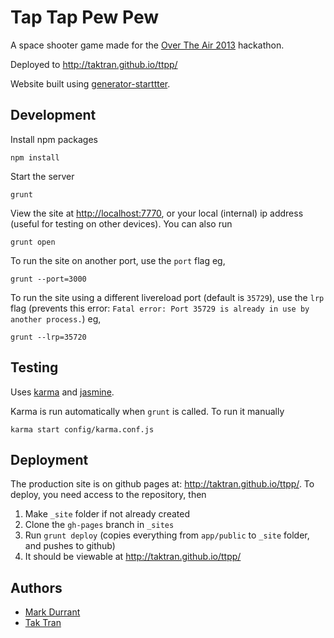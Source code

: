 # Tap Tap Pew Pew

A space shooter game made for the [Over The Air 2013](http://overtheair.org/) hackathon.

Deployed to http://taktran.github.io/ttpp/

Website built using [generator-starttter](https://github.com/taktran/generator-starttter).

## Development

Install npm packages

    npm install

Start the server

    grunt

View the site at [http://localhost:7770](http://localhost:7770), or your local (internal) ip address (useful for testing on other devices). You can also run

    grunt open

To run the site on another port, use the `port` flag eg,

    grunt --port=3000

To run the site using a different livereload port (default is `35729`), use the `lrp` flag (prevents this error: `Fatal error: Port 35729 is already in use by another process.`) eg,

    grunt --lrp=35720

## Testing

Uses [karma](http://karma-runner.github.io/) and [jasmine](http://jasmine.github.io/).

Karma is run automatically when `grunt` is called. To run it manually

    karma start config/karma.conf.js

## Deployment

The production site is on github pages at: http://taktran.github.io/ttpp/. To deploy, you need access to the repository, then

1. Make `_site` folder if not already created
2. Clone the `gh-pages` branch in `_sites`
3. Run `grunt deploy` (copies everything from `app/public` to `_site` folder, and pushes to github)
4. It should be viewable at http://taktran.github.io/ttpp/

## Authors

* [Mark Durrant](https://twitter.com/M6_D6)
* [Tak Tran](http://tutaktran.com)
